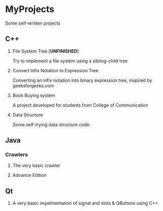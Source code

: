 # MyProjects
Some self-written projects

## C++

1. File System Tree [**UNFINISHED**]
   
   Try to implement a file system using a sibling-child tree 

2. Convert Infix Notation to Expression Tree

   Converting an infix notation into binary expression tree, inspired by geeksforgeeks.com

3. Book Buying system

   A project developed for students from College of Communication 

4. Data Structure

   Some self-trying data structure code

## Java

### Crawlers

1. The very basic crawler

2. Advance Edition

## Qt

1. A very basic impelmentation of signal and slots & QButtons using C++
